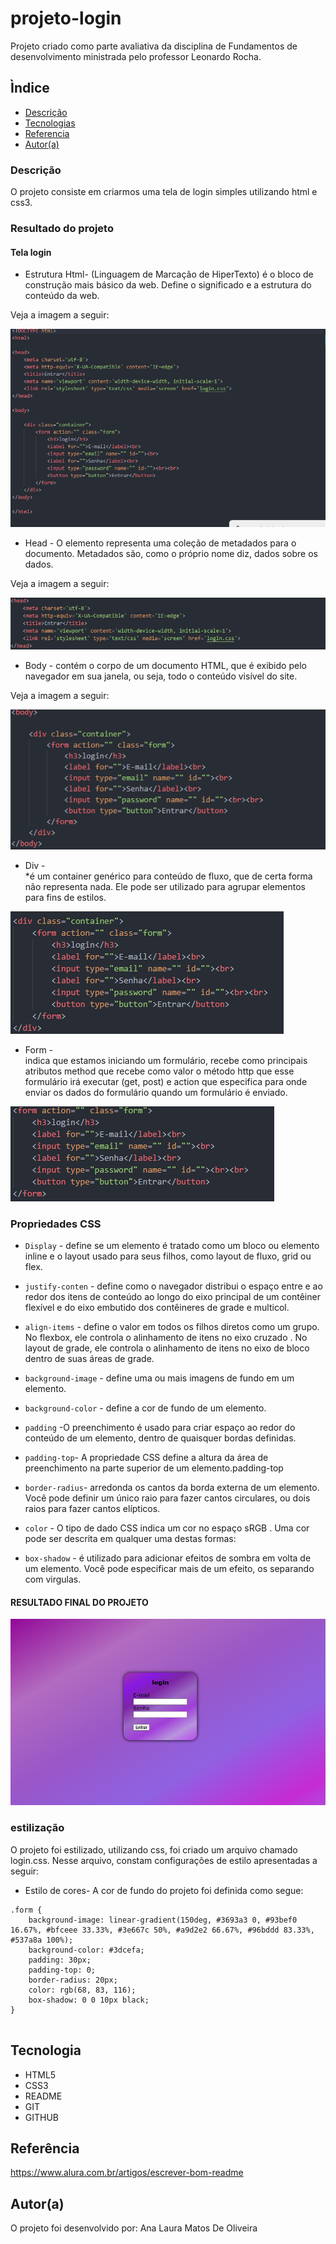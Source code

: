 # projeto-login
Projeto criado como parte avaliativa da disciplina de Fundamentos de desenvolvimento ministrada pelo professor Leonardo Rocha.
 
## Ìndice
 
* [Descrição](#descrição)
* [Tecnologias](#tecnologia)
* [Referencia](#referência)
* [Autor(a)](#autora)
 
### Descrição
O projeto consiste em criarmos uma tela de login simples utilizando html e css3.
 
### Resultado do projeto
 
#### Tela login
 
* Estrutura Html-<html> (Linguagem de Marcação de HiperTexto) é o bloco de construção mais básico da web. Define o significado e a estrutura do conteúdo da web.
 
Veja a imagem a seguir:
 
![html](img/estruturatabela.png)
 
 
 
* Head - O elemento <head> representa uma coleção de metadados para o documento. Metadados são, como o próprio nome diz, dados sobre os dados.
 
Veja a imagem a seguir:
 
![head](img/headtabela.png)
 
 
* Body - <body> contém o corpo de um documento HTML, que é exibido pelo navegador em sua janela, ou seja, todo o conteúdo visível do site.
 
Veja a imagem a seguir:
 
![body](img/bodytabela.png)
 
 
* Div - <div> *é um container genérico para conteúdo de fluxo, que de certa forma não representa nada. Ele pode ser utilizado para agrupar elementos para fins de estilos.
 
![div](img/divtabela.png)
 
 
* Form - <form>  indica que estamos iniciando um formulário, recebe como principais atributos method que recebe como valor o método http que esse formulário irá executar (get, post) e action que especifica para onde enviar os dados do formulário quando um formulário é enviado.
 
![form](img/formtabela.png)
 
 
### Propriedades CSS
 
* `Display` - define se um elemento é tratado como um bloco ou elemento inline e o layout usado para seus filhos, como layout de fluxo, grid ou flex.
 
* `justify-conten` - define como o navegador distribui o espaço entre e ao redor dos itens de conteúdo ao longo do eixo principal de um contêiner flexível e do eixo embutido dos contêineres de grade e multicol.
 
* `align-items` - define o valor em todos os filhos diretos como um grupo. No flexbox, ele controla o alinhamento de itens no eixo cruzado . No layout de grade, ele controla o alinhamento de itens no eixo de bloco dentro de suas áreas de grade.
 
* `background-image` - define uma ou mais imagens de fundo em um elemento.
 
* `background-color` - define a cor de fundo de um elemento.
 
* `padding` -O preenchimento é usado para criar espaço ao redor do conteúdo de um elemento, dentro de quaisquer bordas definidas.
 
 * `padding-top`- A propriedade CSS define a altura da área de preenchimento na parte superior de um elemento.padding-top
 
* `border-radius`- arredonda os cantos da borda externa de um elemento. Você pode definir um único raio para fazer cantos circulares, ou dois raios para fazer cantos elípticos.
 
* `color` - O tipo de dado CSS <color> indica um cor no espaço sRGB . Uma cor pode ser descrita em qualquer uma destas formas:
 
* `box-shadow` -  é utilizado para adicionar efeitos de sombra em volta de um elemento. Você pode especificar mais de um efeito, os separando com virgulas.
 
 
 
#### RESULTADO FINAL DO PROJETO
 
![](img/resultadofinal.png)
 
### estilização
  O projeto foi estilizado, utilizando css, foi criado um arquivo
  chamado login.css. Nesse arquivo, constam configurações de estilo
  apresentadas a seguir:
 
  * Estilo de cores- A cor de fundo do projeto foi definida como segue:
 
```
.form {
    background-image: linear-gradient(150deg, #3693a3 0, #93bef0 16.67%, #bfceee 33.33%, #3e667c 50%, #a9d2e2 66.67%, #96bddd 83.33%, #537a8a 100%);
    background-color: #3dcefa;
    padding: 30px;
    padding-top: 0;
    border-radius: 20px;
    color: rgb(68, 83, 116);
    box-shadow: 0 0 10px black;
}
 
```
 
 
## Tecnologia
* HTML5
* CSS3
* README
* GIT
* GITHUB
 
## Referência
https://www.alura.com.br/artigos/escrever-bom-readme
 
## Autor(a)
O projeto foi desenvolvido por:
Ana Laura Matos De Oliveira

